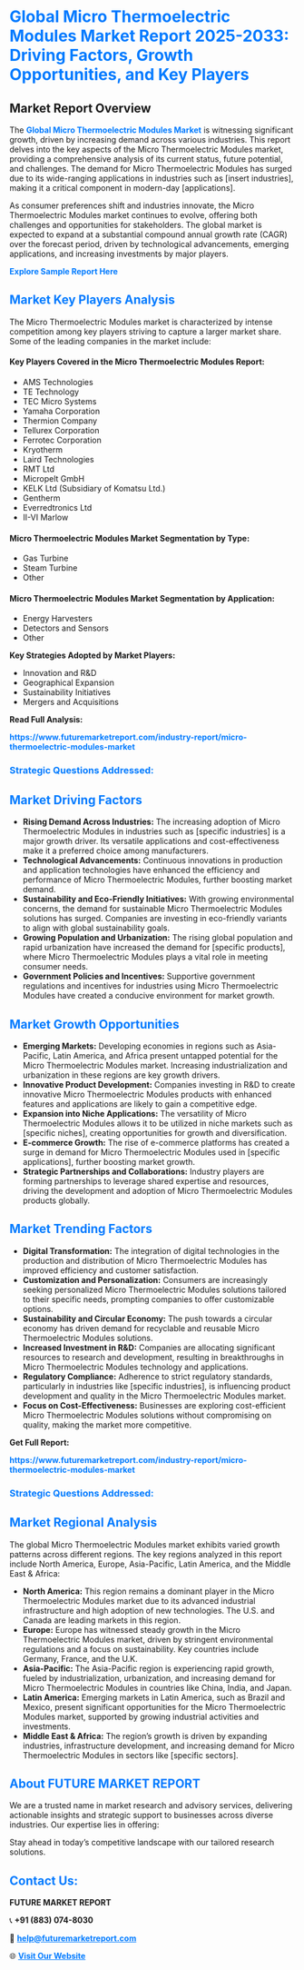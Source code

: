 <h1 style="color: #007BFF;">Global Micro Thermoelectric Modules Market Report 2025-2033: Driving Factors, Growth Opportunities, and Key Players</h1>

<section id="overview">
<h2>Market Report Overview</h2>
<p>The <a href="https://www.futuremarketreport.com/industry-report/micro-thermoelectric-modules-market" style="color: #007BFF; text-decoration: none;"><strong>Global Micro Thermoelectric Modules Market</strong></a> is witnessing significant growth, driven by increasing demand across various industries. This report delves into the key aspects of the Micro Thermoelectric Modules market, providing a comprehensive analysis of its current status, future potential, and challenges. The demand for Micro Thermoelectric Modules has surged due to its wide-ranging applications in industries such as [insert industries], making it a critical component in modern-day [applications].</p>
<p>As consumer preferences shift and industries innovate, the Micro Thermoelectric Modules market continues to evolve, offering both challenges and opportunities for stakeholders. The global market is expected to expand at a substantial compound annual growth rate (CAGR) over the forecast period, driven by technological advancements, emerging applications, and increasing investments by major players.</p>
</section>

<section id="overview">
<p><a href="https://www.futuremarketreport.com/request-sample/reportId=102967" style="color: #007BFF; text-decoration: none;"><strong>Explore Sample Report Here</strong></a></p>
</section>

<section id="key-players">
<h2 style="color: #007BFF;">Market Key Players Analysis</h2>
<p>The Micro Thermoelectric Modules market is characterized by intense competition among key players striving to capture a larger market share. Some of the leading companies in the market include:</p>
<h4>Key Players Covered in the Micro Thermoelectric Modules Report:</h4>
<ul><li>AMS Technologies</li><li>TE Technology</li><li>TEC Micro Systems</li><li>Yamaha Corporation</li><li>Thermion Company</li><li>Tellurex Corporation</li><li>Ferrotec Corporation</li><li>Kryotherm</li><li>Laird Technologies</li><li>RMT Ltd</li><li>Micropelt GmbH</li><li>KELK Ltd (Subsidiary of Komatsu Ltd.)</li><li>Gentherm</li><li>Everredtronics Ltd</li><li>II-VI Marlow</li></ul>
<h4>Micro Thermoelectric Modules Market Segmentation by Type:</h4>
<ul><li>Gas Turbine</li><li>Steam Turbine</li><li>Other</li></ul>

<h4>Micro Thermoelectric Modules Market Segmentation by Application:</h4>
<ul><li>Energy Harvesters</li><li>Detectors and Sensors</li><li>Other</li></ul>
<p><strong>Key Strategies Adopted by Market Players:</strong></p>
<ul>
<li>Innovation and R&D</li>
<li>Geographical Expansion</li>
<li>Sustainability Initiatives</li>
<li>Mergers and Acquisitions</li>
</ul>
</section>

<section>
<p><strong>Read Full Analysis: </strong></p><a href="https://www.futuremarketreport.com/industry-report/micro-thermoelectric-modules-market" style="color: #007BFF; text-decoration: none;"><strong>https://www.futuremarketreport.com/industry-report/micro-thermoelectric-modules-market</strong></a>
<h3 style="color: #007BFF;">Strategic Questions Addressed:</h3>
</section>

<section id="driving-factors">
<h2 style="color: #007BFF;">Market Driving Factors</h2>
<ul>
<li><strong>Rising Demand Across Industries:</strong> The increasing adoption of Micro Thermoelectric Modules in industries such as [specific industries] is a major growth driver. Its versatile applications and cost-effectiveness make it a preferred choice among manufacturers.</li>
<li><strong>Technological Advancements:</strong> Continuous innovations in production and application technologies have enhanced the efficiency and performance of Micro Thermoelectric Modules, further boosting market demand.</li>
<li><strong>Sustainability and Eco-Friendly Initiatives:</strong> With growing environmental concerns, the demand for sustainable Micro Thermoelectric Modules solutions has surged. Companies are investing in eco-friendly variants to align with global sustainability goals.</li>
<li><strong>Growing Population and Urbanization:</strong> The rising global population and rapid urbanization have increased the demand for [specific products], where Micro Thermoelectric Modules plays a vital role in meeting consumer needs.</li>
<li><strong>Government Policies and Incentives:</strong> Supportive government regulations and incentives for industries using Micro Thermoelectric Modules have created a conducive environment for market growth.</li>
</ul>
</section>

<section id="growth-opportunities">
<h2 style="color: #007BFF;">Market Growth Opportunities</h2>
<ul>
<li><strong>Emerging Markets:</strong> Developing economies in regions such as Asia-Pacific, Latin America, and Africa present untapped potential for the Micro Thermoelectric Modules market. Increasing industrialization and urbanization in these regions are key growth drivers.</li>
<li><strong>Innovative Product Development:</strong> Companies investing in R&D to create innovative Micro Thermoelectric Modules products with enhanced features and applications are likely to gain a competitive edge.</li>
<li><strong>Expansion into Niche Applications:</strong> The versatility of Micro Thermoelectric Modules allows it to be utilized in niche markets such as [specific niches], creating opportunities for growth and diversification.</li>
<li><strong>E-commerce Growth:</strong> The rise of e-commerce platforms has created a surge in demand for Micro Thermoelectric Modules used in [specific applications], further boosting market growth.</li>
<li><strong>Strategic Partnerships and Collaborations:</strong> Industry players are forming partnerships to leverage shared expertise and resources, driving the development and adoption of Micro Thermoelectric Modules products globally.</li>
</ul>
</section>

<section id="trending-factors">
<h2 style="color: #007BFF;">Market Trending Factors</h2>
<ul>
<li><strong>Digital Transformation:</strong> The integration of digital technologies in the production and distribution of Micro Thermoelectric Modules has improved efficiency and customer satisfaction.</li>
<li><strong>Customization and Personalization:</strong> Consumers are increasingly seeking personalized Micro Thermoelectric Modules solutions tailored to their specific needs, prompting companies to offer customizable options.</li>
<li><strong>Sustainability and Circular Economy:</strong> The push towards a circular economy has driven demand for recyclable and reusable Micro Thermoelectric Modules solutions.</li>
<li><strong>Increased Investment in R&D:</strong> Companies are allocating significant resources to research and development, resulting in breakthroughs in Micro Thermoelectric Modules technology and applications.</li>
<li><strong>Regulatory Compliance:</strong> Adherence to strict regulatory standards, particularly in industries like [specific industries], is influencing product development and quality in the Micro Thermoelectric Modules market.</li>
<li><strong>Focus on Cost-Effectiveness:</strong> Businesses are exploring cost-efficient Micro Thermoelectric Modules solutions without compromising on quality, making the market more competitive.</li>
</ul>
</section>

<section>
<p><strong>Get Full Report: </strong></p><a href="https://www.futuremarketreport.com/industry-report/micro-thermoelectric-modules-market" style="color: #007BFF; text-decoration: none;"><strong>https://www.futuremarketreport.com/industry-report/micro-thermoelectric-modules-market</strong></a>
<h3 style="color: #007BFF;">Strategic Questions Addressed:</h3>
</section>


<section id="regional-analysis">
<h2 style="color: #007BFF;">Market Regional Analysis</h2>
<p>The global Micro Thermoelectric Modules market exhibits varied growth patterns across different regions. The key regions analyzed in this report include North America, Europe, Asia-Pacific, Latin America, and the Middle East & Africa:</p>
<ul>
<li><strong>North America:</strong> This region remains a dominant player in the Micro Thermoelectric Modules market due to its advanced industrial infrastructure and high adoption of new technologies. The U.S. and Canada are leading markets in this region.</li>
<li><strong>Europe:</strong> Europe has witnessed steady growth in the Micro Thermoelectric Modules market, driven by stringent environmental regulations and a focus on sustainability. Key countries include Germany, France, and the U.K.</li>
<li><strong>Asia-Pacific:</strong> The Asia-Pacific region is experiencing rapid growth, fueled by industrialization, urbanization, and increasing demand for Micro Thermoelectric Modules in countries like China, India, and Japan.</li>
<li><strong>Latin America:</strong> Emerging markets in Latin America, such as Brazil and Mexico, present significant opportunities for the Micro Thermoelectric Modules market, supported by growing industrial activities and investments.</li>
<li><strong>Middle East & Africa:</strong> The region’s growth is driven by expanding industries, infrastructure development, and increasing demand for Micro Thermoelectric Modules in sectors like [specific sectors].</li>
</ul>
</section>

<footer>
<h2 style="color: #007BFF;">About FUTURE MARKET REPORT</h2>
<p>We are a trusted name in market research and advisory services, delivering actionable insights and strategic support to businesses across diverse industries. Our expertise lies in offering:</p>

<p>Stay ahead in today’s competitive landscape with our tailored research solutions.</p>

<h2 style="color: #007BFF;">Contact Us:</h2>
<p><strong>FUTURE MARKET REPORT</strong></p>
<p>📞 <strong>+91 (883) 074-8030</strong></p>
<p>📧 <strong><a href="mailto:help@futuremarketreport.com" style="color: #007BFF;">help@futuremarketreport.com</a></strong></p>
<p>🌐 <strong><a href="https://www.futuremarketreport.com/" style="color: #007BFF;">Visit Our Website</a></strong></p>
</footer>